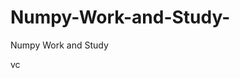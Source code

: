    # Numpy-Work-and-Study-
Numpy Work and Study 
                
                
                                    
                                                 
                                                                                                                                 
                   
                                   
                         
          
 
     

           
                
   vc
           
   
    
      
  
